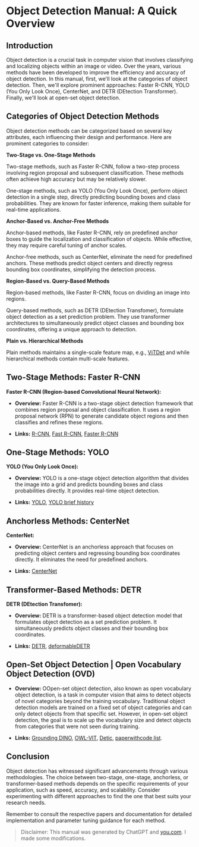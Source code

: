 # Object Detection Manual: A Quick Overview

## Introduction

Object detection is a crucial task in computer vision that involves classifying and localizing objects within an image or video. Over the years, various methods have been developed to improve the efficiency and accuracy of object detection. In this manual, first, we'll look at the categories of object detection. Then, we'll explore prominent approaches: Faster R-CNN, YOLO (You Only Look Once), CenterNet, and DETR (DEtection Transformer). Finally, we'll look at open-set object detection.


## Categories of Object Detection Methods

Object detection methods can be categorized based on several key attributes, each influencing their design and performance. Here are prominent categories to consider:

**Two-Stage vs. One-Stage Methods**

Two-stage methods, such as Faster R-CNN, follow a two-step process involving region proposal and subsequent classification. These methods often achieve high accuracy but may be relatively slower.

One-stage methods, such as YOLO (You Only Look Once), perform object detection in a single step, directly predicting bounding boxes and class probabilities. They are known for faster inference, making them suitable for real-time applications.

**Anchor-Based vs. Anchor-Free Methods**

Anchor-based methods, like Faster R-CNN, rely on predefined anchor boxes to guide the localization and classification of objects. While effective, they may require careful tuning of anchor scales.

Anchor-free methods, such as CenterNet, eliminate the need for predefined anchors. These methods predict object centers and directly regress bounding box coordinates, simplifying the detection process.

**Region-Based vs. Query-Based Methods**

Region-based methods, like Faster R-CNN, focus on dividing an image into regions. 

Query-based methods, such as DETR (DEtection Transfomer), formulate object detection as a set prediction problem. They use transformer architectures to simultaneously predict object classes and bounding box coordinates, offering a unique approach to detection.

**Plain vs. Hierarchical Methods**

Plain methods maintains a single-scale feature
map, e.g., [ViTDet](https://arxiv.org/abs/2203.16527) and while hierarchical methods contain multi-scale features.

## Two-Stage Methods: Faster R-CNN

**Faster R-CNN (Region-based Convolutional Neural Network):**

- **Overview:** Faster R-CNN is a two-stage object detection framework that combines region proposal and object classification. It uses a region proposal network (RPN) to generate candidate object regions and then classifies and refines these regions.
  
- **Links:** [R-CNN](https://arxiv.org/abs/1311.2524), [Fast R-CNN](https://arxiv.org/abs/1504.08083), [Faster R-CNN](https://arxiv.org/abs/1506.01497)

## One-Stage Methods: YOLO

**YOLO (You Only Look Once):**

- **Overview:** YOLO is a one-stage object detection algorithm that divides the image into a grid and predicts bounding boxes and class probabilities directly. It provides real-time object detection.

- **Links:** [YOLO](https://arxiv.org/abs/1506.02640), [YOLO brief history](https://docs.ultralytics.com/#yolo-a-brief-history)

## Anchorless Methods: CenterNet

**CenterNet:**

- **Overview:** CenterNet is an anchorless approach that focuses on predicting object centers and regressing bounding box coordinates directly. It eliminates the need for predefined anchors.

- **Links:** [CenterNet](https://arxiv.org/abs/1904.07850)


## Transformer-Based Methods: DETR

**DETR (DEtection Transfomer):**

- **Overview:** DETR is a transformer-based object detection model that formulates object detection as a set prediction problem. It simultaneously predicts object classes and their bounding box coordinates.

- **Links:** [DETR](https://arxiv.org/abs/2005.12872), [deformableDETR](https://arxiv.org/abs/2010.04159)


## Open-Set Object Detection | Open Vocabulary Object Detection (OVD)

- **Overview:** OOpen-set object detection, also known as open vocabulary object detection, is a task in computer vision that aims to detect objects of novel categories beyond the training vocabulary. Traditional object detection models are trained on a fixed set of object categories and can only detect objects from that specific set. However, in open-set object detection, the goal is to scale up the vocabulary size and detect objects from categories that were not seen during training. 

- **Links:** [Grounding DINO](https://arxiv.org/abs/2303.05499), [OWL-VIT](https://arxiv.org/abs/2205.06230v2), [Detic](https://arxiv.org/abs/2201.02605), [paperwithcode list](https://paperswithcode.com/task/open-vocabulary-object-detection).

<!-- GroundingDINO leverages the vision-language pre-training model DINO (unsupervised learning) and extends it for open-set object detection. It achieves this by grounding the visual features with textual features, allowing the model to generalize to new object classes. -->

## Conclusion

Object detection has witnessed significant advancements through various methodologies. The choice between two-stage, one-stage, anchorless, or transformer-based methods depends on the specific requirements of your application, such as speed, accuracy, and scalability. Consider experimenting with different approaches to find the one that best suits your research needs.

Remember to consult the respective papers and documentation for detailed implementation and parameter tuning guidance for each method.

> Disclaimer: This manual was generated by ChatGPT and [you.com](https://you.com). I made some modifications.
